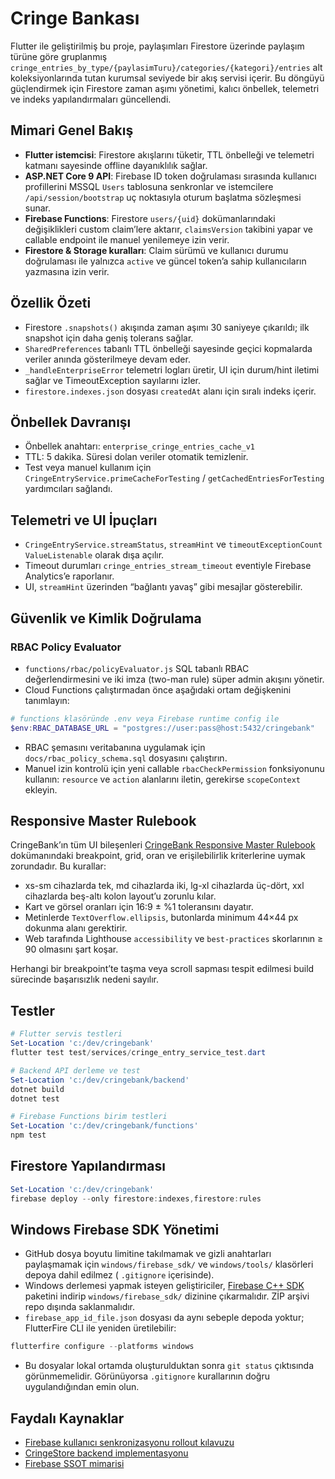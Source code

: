 # Cringe Bankası

Flutter ile geliştirilmiş bu proje, paylaşımları Firestore üzerinde paylaşım türüne göre gruplanmış `cringe_entries_by_type/{paylasimTuru}/categories/{kategori}/entries` alt koleksiyonlarında tutan kurumsal seviyede bir akış servisi içerir. Bu döngüyü güçlendirmek için Firestore zaman aşımı yönetimi, kalıcı önbellek, telemetri ve indeks yapılandırmaları güncellendi.

## Mimari Genel Bakış

- **Flutter istemcisi**: Firestore akışlarını tüketir, TTL önbelleği ve telemetri katmanı sayesinde offline dayanıklılık sağlar.
- **ASP.NET Core 9 API**: Firebase ID token doğrulaması sırasında kullanıcı profillerini MSSQL `Users` tablosuna senkronlar ve istemcilere `/api/session/bootstrap` uç noktasıyla oturum başlatma sözleşmesi sunar.
- **Firebase Functions**: Firestore `users/{uid}` dokümanlarındaki değişiklikleri custom claim’lere aktarır, `claimsVersion` takibini yapar ve callable endpoint ile manuel yenilemeye izin verir.
- **Firestore & Storage kuralları**: Claim sürümü ve kullanıcı durumu doğrulaması ile yalnızca `active` ve güncel token’a sahip kullanıcıların yazmasına izin verir.

## Özellik Özeti

- Firestore `.snapshots()` akışında zaman aşımı 30 saniyeye çıkarıldı; ilk snapshot için daha geniş tolerans sağlar.
- `SharedPreferences` tabanlı TTL önbelleği sayesinde geçici kopmalarda veriler anında gösterilmeye devam eder.
- `_handleEnterpriseError` telemetri logları üretir, UI için durum/hint iletimi sağlar ve TimeoutException sayılarını izler.
- `firestore.indexes.json` dosyası `createdAt` alanı için sıralı indeks içerir.

## Önbellek Davranışı

- Önbellek anahtarı: `enterprise_cringe_entries_cache_v1`
- TTL: 5 dakika. Süresi dolan veriler otomatik temizlenir.
- Test veya manuel kullanım için `CringeEntryService.primeCacheForTesting` / `getCachedEntriesForTesting` yardımcıları sağlandı.

## Telemetri ve UI İpuçları

- `CringeEntryService.streamStatus`, `streamHint` ve `timeoutExceptionCount` `ValueListenable` olarak dışa açılır.
- Timeout durumları `cringe_entries_stream_timeout` eventiyle Firebase Analytics’e raporlanır.
- UI, `streamHint` üzerinden “bağlantı yavaş” gibi mesajlar gösterebilir.

## Güvenlik ve Kimlik Doğrulama


### RBAC Policy Evaluator

- `functions/rbac/policyEvaluator.js` SQL tabanlı RBAC değerlendirmesini ve iki imza (two-man rule) süper admin akışını yönetir.
- Cloud Functions çalıştırmadan önce aşağıdaki ortam değişkenini tanımlayın:

```powershell
# functions klasöründe .env veya Firebase runtime config ile
$env:RBAC_DATABASE_URL = "postgres://user:pass@host:5432/cringebank"
```

- RBAC şemasını veritabanına uygulamak için `docs/rbac_policy_schema.sql` dosyasını çalıştırın.
- Manuel izin kontrolü için yeni callable `rbacCheckPermission` fonksiyonunu kullanın: `resource` ve `action` alanlarını iletin, gerekirse `scopeContext` ekleyin.

## Responsive Master Rulebook

CringeBank’ın tüm UI bileşenleri [CringeBank Responsive Master Rulebook](docs/responsive_master_rulebook.md) dokümanındaki breakpoint, grid, oran ve erişilebilirlik kriterlerine uymak zorundadır. Bu kurallar:

- xs-sm cihazlarda tek, md cihazlarda iki, lg-xl cihazlarda üç-dört, xxl cihazlarda beş-altı kolon layout’u zorunlu kılar.
- Kart ve görsel oranları için 16:9 ± %1 toleransını dayatır.
- Metinlerde `TextOverflow.ellipsis`, butonlarda minimum 44×44 px dokunma alanı gerektirir.
- Web tarafında Lighthouse `accessibility` ve `best-practices` skorlarının ≥ 90 olmasını şart koşar.

Herhangi bir breakpoint’te taşma veya scroll sapması tespit edilmesi build sürecinde başarısızlık nedeni sayılır.

## Testler

```powershell
# Flutter servis testleri
Set-Location 'c:/dev/cringebank'
flutter test test/services/cringe_entry_service_test.dart

# Backend API derleme ve test
Set-Location 'c:/dev/cringebank/backend'
dotnet build
dotnet test

# Firebase Functions birim testleri
Set-Location 'c:/dev/cringebank/functions'
npm test
```

## Firestore Yapılandırması


```powershell
Set-Location 'c:/dev/cringebank'
firebase deploy --only firestore:indexes,firestore:rules
```

## Windows Firebase SDK Yönetimi

- GitHub dosya boyutu limitine takılmamak ve gizli anahtarları paylaşmamak için `windows/firebase_sdk/` ve `windows/tools/` klasörleri depoya dahil edilmez ( `.gitignore` içerisinde).
- Windows derlemesi yapmak isteyen geliştiriciler, [Firebase C++ SDK](https://firebase.google.com/download/cpp) paketini indirip `windows/firebase_sdk/` dizinine çıkarmalıdır. ZİP arşivi repo dışında saklanmalıdır.
- `firebase_app_id_file.json` dosyası da aynı sebeple depoda yoktur; FlutterFire CLI ile yeniden üretilebilir:

```powershell
flutterfire configure --platforms windows
```

- Bu dosyalar lokal ortamda oluşturulduktan sonra `git status` çıktısında görünmemelidir. Görünüyorsa `.gitignore` kurallarının doğru uygulandığından emin olun.

## Faydalı Kaynaklar

- [Firebase kullanıcı senkronizasyonu rollout kılavuzu](docs/user_sync_rollout.md)
- [CringeStore backend implementasyonu](docs/CRINGESTORE_IMPLEMENTATION.md)
- [Firebase SSOT mimarisi](docs/cringe_entry_share_type_migration.md)


